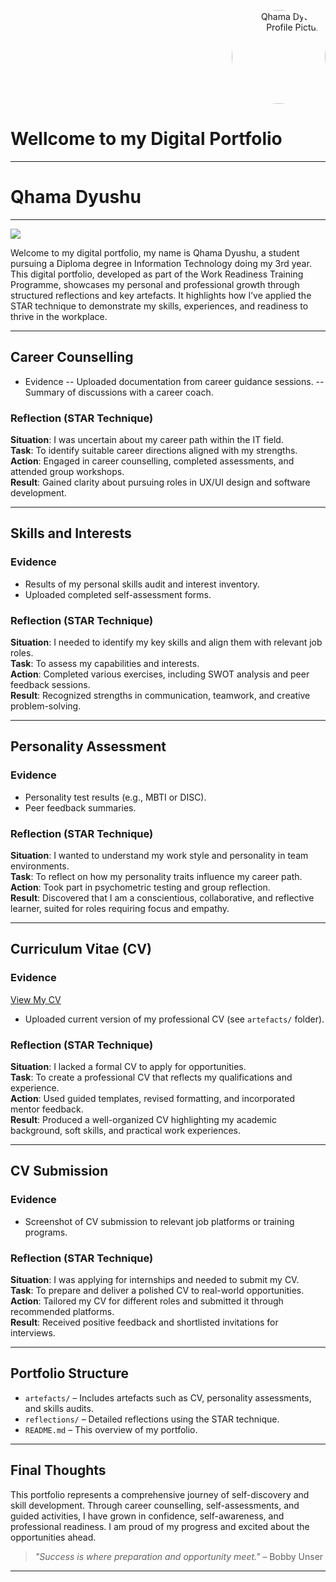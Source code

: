<p align="right">
  <img src="images/Whatsapp.jpg" alt="Qhama Dyushu Profile Picture" width="150" style="border-radius: 50%;">
</p>

# Wellcome to my Digital Portfolio
---
# Qhama Dyushu
---

<a href="https://www.linkedin.com/in/qhama-dyushu-63b187234/"><img src="https://img.shields.io/badge/-LinkedIn-0072b1?&style=for-the-badge&logo=linkedin&logoColor=white" /></a>

Welcome to my digital portfolio, my name is Qhama Dyushu, a student pursuing a Diploma degree in Information Technology doing my 3rd year. This digital portfolio, developed as part of the Work Readiness Training Programme, showcases my personal and professional growth through structured reflections and key artefacts. It highlights how I’ve applied the STAR technique to demonstrate my skills, experiences, and readiness to thrive in the workplace.

---

## Career Counselling

- Evidence
-- Uploaded documentation from career guidance sessions.
-- Summary of discussions with a career coach.

### Reflection (STAR Technique)
**Situation**: I was uncertain about my career path within the IT field.  
**Task**: To identify suitable career directions aligned with my strengths.  
**Action**: Engaged in career counselling, completed assessments, and attended group workshops.  
**Result**: Gained clarity about pursuing roles in UX/UI design and software development.

---

## Skills and Interests

### Evidence
- Results of my personal skills audit and interest inventory.
- Uploaded completed self-assessment forms.

### Reflection (STAR Technique)
**Situation**: I needed to identify my key skills and align them with relevant job roles.  
**Task**: To assess my capabilities and interests.  
**Action**: Completed various exercises, including SWOT analysis and peer feedback sessions.  
**Result**: Recognized strengths in communication, teamwork, and creative problem-solving.

---

## Personality Assessment

### Evidence
- Personality test results (e.g., MBTI or DISC).
- Peer feedback summaries.

### Reflection (STAR Technique)
**Situation**: I wanted to understand my work style and personality in team environments.  
**Task**: To reflect on how my personality traits influence my career path.  
**Action**: Took part in psychometric testing and group reflection.  
**Result**: Discovered that I am a conscientious, collaborative, and reflective learner, suited for roles requiring focus and empathy.

---

## Curriculum Vitae (CV)

### Evidence
[ View My CV ](./CV%20OF%20Sophumelela%20Silangulana.pdf)
- Uploaded current version of my professional CV (see `artefacts/` folder).

### Reflection (STAR Technique)
**Situation**: I lacked a formal CV to apply for opportunities.  
**Task**: To create a professional CV that reflects my qualifications and experience.  
**Action**: Used guided templates, revised formatting, and incorporated mentor feedback.  
**Result**: Produced a well-organized CV highlighting my academic background, soft skills, and practical work experiences.

---

## CV Submission

### Evidence
- Screenshot of CV submission to relevant job platforms or training programs.

### Reflection (STAR Technique)
**Situation**: I was applying for internships and needed to submit my CV.  
**Task**: To prepare and deliver a polished CV to real-world opportunities.  
**Action**: Tailored my CV for different roles and submitted it through recommended platforms.  
**Result**: Received positive feedback and shortlisted invitations for interviews.

---

## Portfolio Structure

- `artefacts/` – Includes artefacts such as CV, personality assessments, and skills audits.
- `reflections/` – Detailed reflections using the STAR technique.
- `README.md` – This overview of my portfolio.

---

## Final Thoughts

This portfolio represents a comprehensive journey of self-discovery and skill development. Through career counselling, self-assessments, and guided activities, I have grown in confidence, self-awareness, and professional readiness. I am proud of my progress and excited about the opportunities ahead.

> _"Success is where preparation and opportunity meet."_ – Bobby Unser

---
